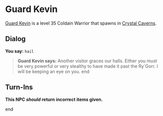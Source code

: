 # Guard Kevin



[Guard Kevin](/npc/121039) is a level 35 Coldain Warrior that spawns in [Crystal Caverns](/zone/121).



## Dialog

**You say:** `hail`



>**Guard Kevin says:** Another visitor graces our halls.  Either you must be very powerful or very stealthy to have made it past the Ry\`Gorr.  I will be keeping an eye on you.
end



## Turn-Ins



**This NPC *should* return incorrect items given.**

end